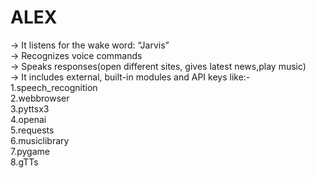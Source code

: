 # ALEX
-> It listens for the wake word: “Jarvis”  
-> Recognizes voice commands  
-> Speaks responses(open different sites, gives latest news,play music)  
-> It includes external, built-in modules and API keys like:-  
   1.speech_recognition  
   2.webbrowser  
   3.pyttsx3  
   4.openai  
   5.requests  
   6.musiclibrary  
   7.pygame  
   8.gTTs
